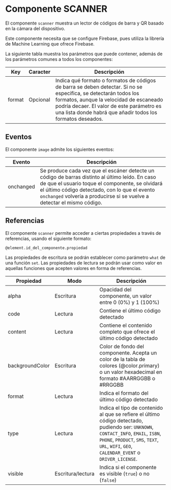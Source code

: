 # Componente SCANNER

El componente `scanner` muestra un lector de códigos de barra y QR basado en la cámara del dispositivo.

Este componente necesita que se configure Firebase, pues utiliza la librería de Machine Learning que ofrece Firebase.


La siguiente tabla muestra los parámetros que puede contener, además de los parámetros comunes a todos los componentes:

  | Key  | Caracter | Descripción |
  | ------------- | ------------- | ------------- |
  | format | Opcional | Indica qué formato o formatos de códigos de barra se deben detectar. Si no se especifica, se detectarán todos los formatos, aunque la velocidad de escaneado podría decaer. El valor de este parámetro es una lista donde habrá que añadir todos los formatos deseados.|
  
 

## Eventos

El componente `image` admite los siguientes eventos:

 | Evento  | Descripción |
  | ------------- | ------------- |
  | onchanged | Se produce cada vez que el escáner detecte un código de barras distinto al último leído. En caso de que el usuario toque el componente, se olvidará el último código detectado, con lo que el evento `onchanged` volvería a producirse si se vuelve a detectar el mismo código. |


 
## Referencias

El componente `scanner` permite acceder a ciertas propiedades a través de referencias, usando el siguiente formato:

```
@element.id_del_componente.propiedad
```

Las propiedades de escritura se podrán establecer como parámetro `what` de una función `set`.
Las propiedades de lectura se podrán usar como valor en aquellas funciones que acepten valores en forma de referencias.


 | Propiedad | Modo | Descripción |
  | ------------- | ------------- | ------------- |
  | alpha | Escritura | Opacidad del componente, un valor entre 0 (0%) y 1 (100%) |
  | code | Lectura | Contiene el último código detectado |
  | content | Lectura | Contiene el contenido completo que ofrece el último código detectado |
  | backgroundColor | Escritura | Color de fondo del componente. Acepta un color de la tabla de colores (@color.primary) o un valor hexadecimal en formato #AARRGGBB o #RRGGBB |
  | format | Lectura | Indica el formato del último código detectado |
  | type | Lectura | Indica el tipo de contenido al que se refiere el último código detectado, pudiendo ser: `UNKNOWN`, `CONTACT_INFO`, `EMAIL`, `ISBN`, `PHONE`, `PRODUCT`, `SMS`, `TEXT`, `URL`, `WIFI`, `GEO`, `CALENDAR_EVENT` o `DRIVER_LICENSE`. |
  | visible | Escritura/lectura | Indica si el componente es visible (`true`) o no (`false`) |
